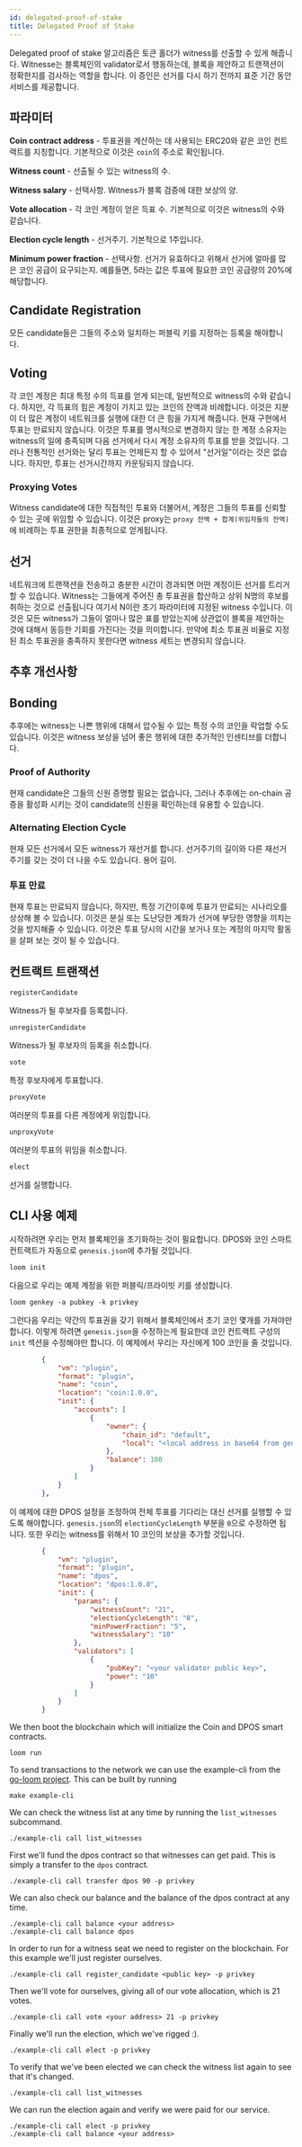 ```yaml
---
id: delegated-proof-of-stake
title: Delegated Proof of Stake
---
```

Delegated proof of stake 알고리즘은 토큰 홀더가 witness를 선출할 수 있게 해줍니다. Witnesse는 블록체인의 validator로서 행동하는데, 블록을 제안하고 트랜잭션이 정확한지를 검사하는 역할을 합니다. 이 증인은 선거를 다시 하기 전까지 표준 기간 동안 서비스를 제공합니다.

## 파라미터

**Coin contract address** - 투표권을 계산하는 데 사용되는 ERC20와 같은 코인 컨트랙트를 지칭합니다. 기본적으로 이것은 `coin`의 주소로 확인됩니다.

**Witness count** - 선출될 수 있는 witness의 수.

**Witness salary** - 선택사항. Witness가 블록 검증에 대한 보상의 양.

**Vote allocation** - 각 코인 계정이 얻은 득표 수. 기본적으로 이것은 witness의 수와 같습니다.

**Election cycle length** - 선거주기. 기본적으로 1주입니다.

**Minimum power fraction** - 선택사항. 선거가 유효하다고 위해서 선거에 얼마를 많은 코인 공급이 요구되는지. 예를들면, 5라는 값은 투표에 필요한 코인 공급량의 20%에 해당합니다.

## Candidate Registration

모든 candidate들은 그들의 주소와 일치하는 퍼블릭 키를 지정하는 등록을 해야합니다.

## Voting

각 코인 계정은 최대 특정 수의 득표를 얻게 되는데, 일반적으로 witness의 수와 같습니다. 하지만, 각 득표의 힘은 계정이 가지고 있는 코인의 잔액과 비례합니다. 이것은 지분이 더 많은 계정이 네트워크를 실행에 대한 더 큰 힘을 가지게 해줍니다. 현재 구현에서 투표는 만료되지 않습니다. 이것은 투표를 명시적으로 변경하지 않는 한 계정 소유자는 witness의 일에 충족되며 다음 선거에서 다시 계정 소유자의 투표를 받을 것입니다. 그러나 전통적인 선거와는 달리 투표는 언제든지 할 수 있어서 "선거일"이라는 것은 없습니다. 하지만, 투표는 선거시간까지 카운팅되지 않습니다.

### Proxying Votes

Witness candidate에 대한 직접적인 투표와 더불어서, 계정은 그들의 투표를 신뢰할 수 있는 곳에 위임할 수 있습니다. 이것은 proxy는 `proxy 잔액 + 합계(위임자들의 잔액)`에 비례하는 투표 권한을 최종적으로 얻게됩니다.

## 선거

네트워크에 트랜잭션을 전송하고 충분한 시간이 경과되면 어떤 계정이든 선거를 트리거 할 수 있습니다. Witness는 그들에게 주어진 총 투표권을 합산하고 상위 N명의 후보를 취하는 것으로 선출됩니다 여기서 N이란 초기 파라미터에 지정된 witness 수입니다. 이것은 모든 witness가 그들이 얼마나 많은 표를 받았는지에 상관없이 블록을 제안하는 것에 대해서 동등한 기회를 가진다는 것을 의미합니다. 만약에 최소 투표권 비율로 지정된 최소 투표권을 충족하지 못한다면 witness 세트는 변경되지 않습니다.

## 추후 개선사항

## Bonding

추후에는 witness는 나쁜 행위에 대해서 압수될 수 있는 특정 수의 코인을 락업할 수도 있습니다. 이것은 witness 보상을 넘어 좋은 행위에 대한 추가적인 인센티브를 더합니다.

### Proof of Authority

현재 candidate은 그들의 신원 증명할 필요는 없습니다, 그러나 추후에는 on-chain 공증을 활성화 시키는 것이 candidate의 신원을 확인하는데 유용할 수 있습니다.

### Alternating Election Cycle

현재 모든 선거에서 모든 witness가 재선거를 합니다. 선거주기의 길이와 다른 재선거주기를 갖는 것이 더 나을 수도 있습니다. 용어 길이.

### 투표 만료

현재 투표는 만료되지 않습니다, 하지만, 특정 기간이후에 투표가 만료되는 시나리오를 상상해 볼 수 있습니다. 이것은 분실 또는 도난당한 계좌가 선거에 부당한 영향을 끼치는 것을 방지해줄 수 있습니다. 이것은 투표 당시의 시간을 보거나 또는 계정의 마지막 활동을 살펴 보는 것이 될 수 있습니다.

## 컨트랙트 트랜잭션

`registerCandidate`

Witness가 될 후보자를 등록합니다.

`unregisterCandidate`

Witness가 될 후보자의 등록을 취소합니다.

`vote`

특정 후보자에게 투표합니다.

`proxyVote`

여러분의 투표를 다른 계정에게 위임합니다.

`unproxyVote`

여러분의 투표의 위임을 취소합니다.

`elect`

선거를 실행합니다.

## CLI 사용 예제

시작하려면 우리는 먼저 블록체인을 초기화하는 것이 필요합니다. DPOS와 코인 스마트 컨트랙트가 자동으로 `genesis.json`에 추가될 것입니다.

```shell
loom init
```

다음으로 우리는 예제 계정을 위한 퍼블릭/프라이빗 키를 생성합니다.

```shell
loom genkey -a pubkey -k privkey
```

그런다음 우리는 약간의 투표권을 갖기 위해서 블록체인에서 초기 코인 몇개를 가져야만 합니다. 이렇게 하려면 `genesis.json`을 수정하는게 필요한데 코인 컨트랙트 구성의 `init` 섹션을 수정해야만 합니다. 이 예제에서 우리는 자신에게 100 코인을 줄 것입니다.

```json
        {
            "vm": "plugin",
            "format": "plugin",
            "name": "coin",
            "location": "coin:1.0.0",
            "init": {
                "accounts": [
                    {
                        "owner": {
                            "chain_id": "default",
                            "local": "<local address in base64 from genkey>"
                        },
                        "balance": 100
                    }
                ]
            }
        },
```

이 예제에 대한 DPOS 설정을 조정하여 전체 투표를 기다리는 대신 선거를 실행할 수 있도록 해야합니다. `genesis.json`의 `electionCycleLength` 부분을 `0`으로 수정하면 됩니다. 또한 우리는 witness를 위해서 10 코인의 보상을 추가할 것입니다.

```json
        {
            "vm": "plugin",
            "format": "plugin",
            "name": "dpos",
            "location": "dpos:1.0.0",
            "init": {
                "params": {
                    "witnessCount": "21",
                    "electionCycleLength": "0",
                    "minPowerFraction": "5",
                    "witnessSalary": "10"
                },
                "validators": [
                    {
                        "pubKey": "<your validator public key>",
                        "power": "10"
                    }
                ]
            }
        }
```

We then boot the blockchain which will initialize the Coin and DPOS smart contracts.

```shell
loom run
```

To send transactions to the network we can use the example-cli from the [go-loom project](https://github.com/loomnetwork/go-loom). This can be built by running

```shell
make example-cli
```

We can check the witness list at any time by running the `list_witnesses` subcommand.

```shell
./example-cli call list_witnesses
```

First we'll fund the dpos contract so that witnesses can get paid. This is simply a transfer to the `dpos` contract.

```shell
./example-cli call transfer dpos 90 -p privkey
```

We can also check our balance and the balance of the dpos contract at any time.

```shell
./example-cli call balance <your address>
./example-cli call balance dpos
```

In order to run for a witness seat we need to register on the blockchain. For this example we'll just register ourselves.

```shell
./example-cli call register_candidate <public key> -p privkey
```

Then we'll vote for ourselves, giving all of our vote allocation, which is 21 votes.

```shell
./example-cli call vote <your address> 21 -p privkey
```

Finally we'll run the election, which we've rigged :).

```shell
./example-cli call elect -p privkey
```

To verify that we've been elected we can check the witness list again to see that it's changed.

```shell
./example-cli call list_witnesses
```

We can run the election again and verify we were paid for our service.

```shell
./example-cli call elect -p privkey
./example-cli call balance <your address>
```